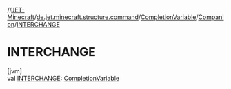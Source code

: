 //[JET-Minecraft](../../../../index.md)/[de.jet.minecraft.structure.command](../../index.md)/[CompletionVariable](../index.md)/[Companion](index.md)/[INTERCHANGE](-i-n-t-e-r-c-h-a-n-g-e.md)

# INTERCHANGE

[jvm]\
val [INTERCHANGE](-i-n-t-e-r-c-h-a-n-g-e.md): [CompletionVariable](../index.md)
